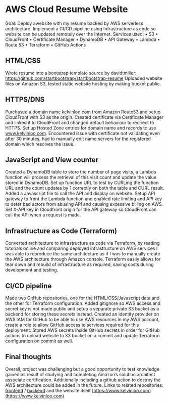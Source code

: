 # AWS Cloud Resume Website

Goal: Deploy awebsite with my resume backed by AWS serverless architecture. Implement a CI/CD pipeline using Infrastructure as code so website can be updated remotely over the Internet.
Services used:
•	S3
•	CloudFront
•	Certificate Manager
•	DynamoDB
•	API Gateway
•	Lambda
•	Route 53
•	Terraform
•	GitHub Actions
 
## HTML/CSS
Wrote resume into a bootstrap template source by davidtmiller: https://github.com/startbootstrap/startbootstrap-resume
Uploaded website files on Amazon S3, tested static website hosting by making bucket public.

## HTTPS/DNS
Purchased a domain name kelvinloo.com from Amazon Route53 and setup CloudFront with S3 as the origin. Created certificate via Certificate Manager and linked it to CloudFront and changed default behaviour to redirect to HTTPS. Set up Hosted Zone entries for domain name and records to use www.kelvinloo.com.
Encountered issue with certificate not validating even after 30 minutes, had to manually edit name servers for the registered domain which resolves the issue.

## JavaScript and View counter
Created a DynamoDB table to store the number of page visits, a Lambda function will process the retrieval of this visit count and update the value stored in DynamoDB. Set up function URL to test by CURLing the function URL and the count updates by 1 correctly on both the table and CURL result. Added a Javascript file to call the API and display on website.
Setup API gateway to front the Lambda function and enabled rate limiting and API key to deter bad actors from abusing API and causing excessive billing on AWS. Set X-API key in Cloudfront origin for the API gateway so CloudFront can call the API when a request is made.

## Infrastructure as Code (Terraform)
Converted architecture to infrastructure as code via Terraform, by reading tutorials online and comparing deployed infrastructure on AWS services I was able to reproduce the same architecture as if I was to manually create the AWS architecture through Amazon console. Terraform easily allows for tear down and rebuild of infrastructure as required, saving costs during development and testing.

## CI/CD pipeline
Made two GitHub repositories, one for the HTML/CSS/Javascript data and the other for Terraform configuration. Added gitignore so AWS access and secret key is not made public and setup a separate private S3 bucket as a backend for storing these secrets instead. 
Created an identity provider on AWS IAM for GitHub to be able to use AWS resources in my AWS account, create a role to allow GitHub access to services required for this deployment. Stored AWS secrets inside GitHub secrets in order for GitHub actions to upload website to S3 bucket on a commit and update Terraform configuration on commit as well.

## Final thoughts
Overall, project was challenging but a good opportunity to test knowledge gained as result of studying and completing Amazon’s solution architect associate certification. Additionally including a github action to destroy the AWS architecture could be added in the future.
Links to related repositories: [frontend](https://github.com/kelvinloo/aws-cloud-resume) / [backend](https://github.com/kelvinloo/aws-cloud-resume-terraform) and the website itself [https://www.kelvinloo.com](https://www.kelvinloo.com)

